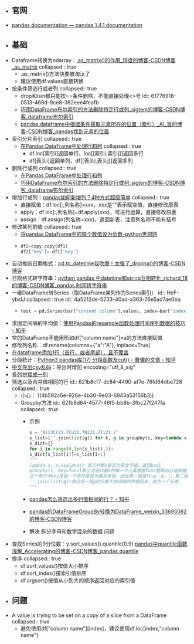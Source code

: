 - ## 官网
- [pandas documentation — pandas 1.4.1 documentation](https://pandas.pydata.org/docs/)
- ## 基础
- Dataframe转换为ndarray：[.as_matrix()的作用_琦度的博客-CSDN博客_as_matrix](https://blog.csdn.net/weixin_41884148/article/details/88783328)
  collapsed:: true
	- .as_matrix()方法快要被淘汰了
	- 建议使用df.values直接转换
- 按条件筛选行或者列
  collapsed:: true
	- drop和isin都只能按==条件删除，不能直接处理<>号
	  id:: 61776918-0513-469d-9ce8-382eee4feafb
	- [巧用DataFrame布尔索引的方法删除特定行或列_sigtem的博客-CSDN博客_dataframe布尔索引](https://blog.csdn.net/sigtem/article/details/81735242)
	- [pandas.dataframe中根据条件获取元素所在的位置（索引）_AI_盲的博客-CSDN博客_pandas找到元素的位置](https://blog.csdn.net/xwd18280820053/article/details/72614734/)
- 索引分片索引
  collapsed:: true
	- [在Pandas DataFrame中处理行和列](https://www.imangodoc.com/577.html)
	  collapsed:: true
		- df.loc[索引i]返回单行，loc\[[索引i,索引j]]返回多行
		- df[表头i]返回单列，df\[[表头i,表头j]]返回多列
- 删除行或列
  collapsed:: true
	- [在Pandas DataFrame中处理行和列](https://www.imangodoc.com/577.html)
	- [巧用DataFrame布尔索引的方法删除特定行或列_sigtem的博客-CSDN博客_dataframe布尔索引](https://blog.csdn.net/sigtem/article/details/81735242)
- 增加行或列：[pandas如何新增列？4种方式超级简单](https://baijiahao.baidu.com/s?id=1719917154971656272&wfr=spider&for=pc)
  collapsed:: true
	- 直接赋值：df.loc[:,列名称]=xxx，xxx是""表示赋空值，直接修改原表
	- apply：df.loc[:,列名称]=df.apply(xxx)，可进行运算，直接修改原表
	- assign：df.assign(列名称=xxx)，返回新表，注意列名称不能有括号
- 修改某列的值
  collapsed:: true
	- [将pandas DataFrame中的每个数值设为负数-python黑洞网](https://www.pythonheidong.com/blog/article/190598/d03970eaab31c5d82f65/)
	- ``` python
	  df2=copy.copy(df1)
	  df2['key']=-df1['key']
	  
	  ```
- 自动推断日期格式：[pd.to_datetime我吹爆！太强了_dropna()的博客-CSDN博客](https://blog.csdn.net/weixin_43491947/article/details/108842631?spm=1001.2101.3001.6650.2&utm_medium=distribute.pc_relevant.none-task-blog-2%7Edefault%7ECTRLIST%7ERate-2.pc_relevant_default&depth_1-utm_source=distribute.pc_relevant.none-task-blog-2%7Edefault%7ECTRLIST%7ERate-2.pc_relevant_default&utm_relevant_index=4)
- 日期格式转字符串：[python pandas 中datetime和string互相转化_richard_18的博客-CSDN博客_pandas 时间转字符串](https://blog.csdn.net/richard_18/article/details/80720572)
- 一维DataFrame转Series（取DataFrame某列作为Series索引）
  id:: HeF-ybsIJ
  collapsed:: true
  id:: 4a5212de-5233-40ad-a363-76e5ad7ae0ba
	- ``` python
	  test = pd.Series(bar["content column"].values, index=bar["index column"], name="name")
	  
	  ```
- 求固定间隔的平均值：[使用Pandas的resample函数处理时间序列数据的技巧 - 知乎](https://zhuanlan.zhihu.com/p/277364792)
- 空的DataFrame不能用形如df["column name"]=a的方法直接赋值
- 修改列名称：df.rename(columns={"a":"A"}, inplace=True)
- [在dataframe添加1行（首行，或者尾部），且不覆盖](http://t.csdn.cn/Qfutq)
- 分段统计：[Python3 pandas库(17) 分段函数及cut() - 曹骥的文章 - 知乎](https://zhuanlan.zhihu.com/p/30638406)
- [中文导出csv乱码](http://t.csdn.cn/lvzHf)：导出时增加 encoding="utf_8_sig"
- [多列拼接成一列](https://www.jianshu.com/p/c1d99d14603d)
- 筛选以及合并值相同的行
  id:: 621b8cf7-dc84-4490-af7e-76fd64dbe728
  collapsed:: true
	- 小心： ((4b592c6e-926e-4b30-9e03-6943a53156b3))
	- Groupby方法
	  id:: 621b8d84-4577-46f5-bb8b-3fbc27f247fa
	  collapsed:: true
		- 示例
		  
		  ``` python
		  s = 'Al13Cr21.7Cu21.7Ni21.7Ti21.7'
		  s_list=[''.join(list(g)) for k, g in groupby(s, key=lambda x: x.isalpha())]
		  s_dict={}
		  for i in range(0,len(s_list),2):
		  s_dict[s_list[i]]=s_list[i+1]
		  """
		  lambda x: x.isalpha() 表示判断x是否为英文字母，返回bool
		  groupby(s, key=func)表示对迭代器s的每一个元素根据func提取出分组依据（key）
		  这个例子中key是每一个字符是否为英文字母，因此第一组是True：A，l，第二组是False：1，3，后面以此类推
		  ''.join(list(g))表示将一组g的元素不加间隔的拼接起来，成为一个元素
		  """
		  
		  ```
		- [pandas怎么筛选出多列值相同的行？ - 知乎](https://www.zhihu.com/question/404425505/answer/1314197111)
		- [pandas的DataFrameGroupBy转换为DataFrame_weixin_33695082的博客-CSDN博客](https://blog.csdn.net/weixin_33695082/article/details/92642867)
		- 解决 拆分字母和数字混杂的数据 问题
- 查找Series的9分位数：y.sort_values().quantile(0.9) [pandas中quantile函数浅解_Accelerating的博客-CSDN博客_pandas quantile](https://blog.csdn.net/Accelerating/article/details/116048021)
- 排序
  collapsed:: true
	- df.sort_values()按值大小排序
	- df.sort_index()按索引值排序
	- df.argsort()按值从小到大的顺序返回对应的索引值
- ## 问题
- A value is trying to be set on a copy of a slice from a DataFrame
  collapsed:: true
	- 避免使用df["column name"][index]，建议使用df.loc[index,"column name"]